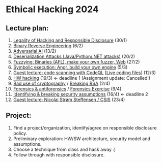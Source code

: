 # Ethical Hacking 2024

## Lecture plan:
1. [Legality of Hacking and Responsible Disclosure](1-responsible-disclosure.org) (30/1)
2. [Binary Reverse Engineering](2-reverse-engineering.org) (6/2)
3. [Adversarial AI](8-adversarial-ai.org) (13/2)
4. [Deserialization Attacks (Java/Python/.NET attacks)](4-deserialization-attacks.org) (20/2)
5. [Fuzzying: Binaries (AFL), make your own fuzzer, Web](5-fuzzying.org) (27/2)
6. [Symbolic execution: Angr, build your own engine](6-symbolic-execution.org) (5/3)
7. [Guest lecture: code scanning with CodeQL](talks/ITU-22-03-2023%20Guest%20Lecture%20on%20CodeQL.pdf) [[Live coding files](https://github.com/yoff/codeql/tree/lecture/itu-22-03-2023/misc/lecture-live-coding)] (12/3)
8. [HW hacking](7-hw-hacking.org) (19/3) <- deadline 1 (Assignment update: Cancelled!)
9. [Bad use of cryptography](3-bad-crypto.pptx) / [Breaking RSA](3-breaking-rsa.org) (2/4)
10. [Forensics & antiforensics](9-forensics.pdf) / [Forensics Exercise](9-forensics-exercise.org) (9/4)
11. [Identifying & breaking security assumptions](10-birdeye.org) (16/4) <- deadline 2
12. [Guest lecture: Nicolai Strøm Steffensen / CSIS]() (23/4)

## Project:
1. Find a project/organization, identify/agree on responsible disclosure policy.
2. Preliminary exploration: HW/SW architecture, security model and assumptions.
3. Choose a technique from class and hack away :)
4. Follow through with responsible disclosure.
